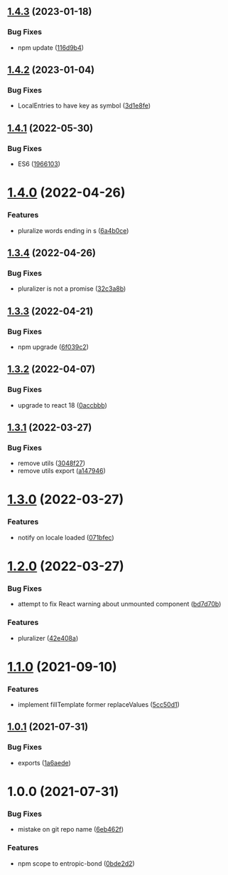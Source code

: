 ## [1.4.3](https://github.com/entropic-bond/localize-react/compare/v1.4.2...v1.4.3) (2023-01-18)


### Bug Fixes

* npm update ([116d9b4](https://github.com/entropic-bond/localize-react/commit/116d9b4abe8639a44d00f41396d50ac1014362e3))

## [1.4.2](https://github.com/entropic-bond/localize-react/compare/v1.4.1...v1.4.2) (2023-01-04)


### Bug Fixes

* LocalEntries to have key as symbol ([3d1e8fe](https://github.com/entropic-bond/localize-react/commit/3d1e8feb95a8d46052dac5269cba36ac8ed56111))

## [1.4.1](https://github.com/entropic-bond/localize-react/compare/v1.4.0...v1.4.1) (2022-05-30)


### Bug Fixes

* ES6 ([1966103](https://github.com/entropic-bond/localize-react/commit/196610313f3bf2ac3162132990e90121bb4655bc))

# [1.4.0](https://github.com/entropic-bond/localize-react/compare/v1.3.4...v1.4.0) (2022-04-26)


### Features

* pluralize words ending in s ([6a4b0ce](https://github.com/entropic-bond/localize-react/commit/6a4b0ce072985356b7572754d8b834e99e13dc38))

## [1.3.4](https://github.com/entropic-bond/localize-react/compare/v1.3.3...v1.3.4) (2022-04-26)


### Bug Fixes

* pluralizer is not a promise ([32c3a8b](https://github.com/entropic-bond/localize-react/commit/32c3a8bef28d1fe3c0b23439b2636be343be5d3f))

## [1.3.3](https://github.com/entropic-bond/localize-react/compare/v1.3.2...v1.3.3) (2022-04-21)


### Bug Fixes

* npm upgrade ([6f039c2](https://github.com/entropic-bond/localize-react/commit/6f039c2c5764703c3de0aec0070ed85545b5836d))

## [1.3.2](https://github.com/entropic-bond/localize-react/compare/v1.3.1...v1.3.2) (2022-04-07)


### Bug Fixes

* upgrade to react 18 ([0accbbb](https://github.com/entropic-bond/localize-react/commit/0accbbbf9d68c4f4f228dd4201d116cf6ff4f4f0))

## [1.3.1](https://github.com/entropic-bond/localize-react/compare/v1.3.0...v1.3.1) (2022-03-27)


### Bug Fixes

* remove utils ([3048f27](https://github.com/entropic-bond/localize-react/commit/3048f271b16fdf838b078bd3608b8bb47a7a9b1e))
* remove utils export ([a147946](https://github.com/entropic-bond/localize-react/commit/a147946adf0dc5c4dc98fe43c058510cc79d40a0))

# [1.3.0](https://github.com/entropic-bond/localize-react/compare/v1.2.0...v1.3.0) (2022-03-27)


### Features

* notify on locale loaded ([071bfec](https://github.com/entropic-bond/localize-react/commit/071bfec63f9702a6225172c0a22a8e416db8ba9e))

# [1.2.0](https://github.com/entropic-bond/localize-react/compare/v1.1.0...v1.2.0) (2022-03-27)


### Bug Fixes

* attempt to fix React warning about unmounted component ([bd7d70b](https://github.com/entropic-bond/localize-react/commit/bd7d70b8eb4be48515d8401bd83cc8c5e29484d7))


### Features

* pluralizer ([42e408a](https://github.com/entropic-bond/localize-react/commit/42e408ac8ecbd339ca3e43baf6699a83fd3f5b01))

# [1.1.0](https://github.com/entropic-bond/localize-react/compare/v1.0.1...v1.1.0) (2021-09-10)


### Features

* implement fillTemplate former replaceValues ([5cc50d1](https://github.com/entropic-bond/localize-react/commit/5cc50d17e5b3a1dc2c3935a0aa6f46c669086b99))

## [1.0.1](https://github.com/entropic-bond/localize-react/compare/v1.0.0...v1.0.1) (2021-07-31)


### Bug Fixes

* exports ([1a6aede](https://github.com/entropic-bond/localize-react/commit/1a6aede72593ee01e052605586e742256324cf92))

# 1.0.0 (2021-07-31)


### Bug Fixes

* mistake on git repo name ([6eb462f](https://github.com/entropic-bond/localize-react/commit/6eb462f3b39d3c4dbacc894e4620160774dfda0c))


### Features

* npm scope to entropic-bond ([0bde2d2](https://github.com/entropic-bond/localize-react/commit/0bde2d283c6ba1c6b08971a9b46db1b38de77ad3))
